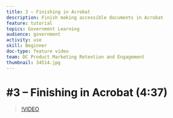 ```yaml
---
title: 3 – Finishing in Acrobat
description: Finish making accessible documents in Acrobat
feature: tutorial
topics: Government Learning
audience: government
activity: use
skill: Beginner
doc-type: feature video
team: DC Product Marketing Retention and Engagement
thumbnail: 34514.jpg
---
```


# #3 – Finishing in Acrobat (4:37)

>[!VIDEO](https://video.tv.adobe.com/v/34514)
